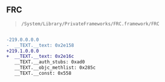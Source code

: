 ## FRC

> `/System/Library/PrivateFrameworks/FRC.framework/FRC`

```diff

-219.0.0.0.0
-  __TEXT.__text: 0x2e158
+219.1.0.0.0
+  __TEXT.__text: 0x2e16c
   __TEXT.__auth_stubs: 0xad0
   __TEXT.__objc_methlist: 0x285c
   __TEXT.__const: 0x558

```
